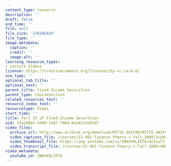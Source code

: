 ```yaml
---
content_type: resource
description: ''
draft: false
end_time: ''
file: null
file_size: '176206434'
file_type: ''
image_metadata:
  caption: ''
  credit: ''
  image-alt: ''
learning_resource_types:
- Lecture Videos
license: https://creativecommons.org/licenses/by-nc-sa/4.0/
ocw_type: ''
optional_tab_title: ''
optional_text: ''
parent_title: Fixed-Income Securities
parent_type: CourseSection
related_resources_text: ''
resource_index_text: ''
resourcetype: Video
start_time: ''
title: Part IV of Fixed-Income Securities
uid: 1da18893-440d-14d7-7964-8aa42e3e83d7
video_files:
  archive_url: http://www.archive.org/download/MIT15.401F08/MIT15_401F08_ses07_300k.mp4
  video_captions_file: /courses/15-401-finance-theory-i-fall-2008/3cddd35be8df51029ce460c518079b5b_ZWKnK9LIETA.vtt
  video_thumbnail_file: https://img.youtube.com/vi/ZWKnK9LIETA/default.jpg
  video_transcript_file: /courses/15-401-finance-theory-i-fall-2008/d0b94fa66ab404e96edf2eca03b9d94e_ZWKnK9LIETA.pdf
video_metadata:
  youtube_id: ZWKnK9LIETA
---
```

